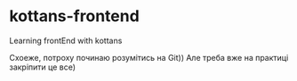 # kottans-frontend
Learning frontEnd with kottans

Схоеже, потроху починаю розумітись на Git)) Але треба вже на практиці закріпити це все)
